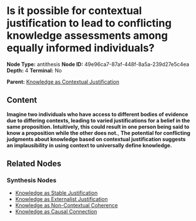 # Is it possible for contextual justification to lead to conflicting knowledge assessments among equally informed individuals?

**Node Type:** antithesis
**Node ID:** 49e96ca7-87af-448f-8a5a-239d27e5c4ea
**Depth:** 4
**Terminal:** No

**Parent:** [Knowledge as Contextual Justification](knowledge-as-contextual-justification-synthesis-ecf9bb57-9827-4354-91ad-38547694bed7.md)

## Content

**Imagine two individuals who have access to different bodies of evidence due to differing contexts, leading to varied justifications for a belief in the same proposition. Intuitively, this could result in one person being said to know a proposition while the other does not.**, **The potential for conflicting judgments about knowledge based on contextual justification suggests an implausibility in using context to universally define knowledge.**

## Related Nodes

### Synthesis Nodes

- [Knowledge as Stable Justification](knowledge-as-stable-justification-synthesis-451be300-c1d4-48fb-86d2-e8b93e7d1b0d.md)
- [Knowledge as Externalist Justification](knowledge-as-externalist-justification-synthesis-3bfa51ff-fbec-489a-82d1-87eb186f7097.md)
- [Knowledge as Non-Contextual Coherence](knowledge-as-non-contextual-coherence-synthesis-eb6e65df-b941-498f-b2d6-508f8ab16743.md)
- [Knowledge as Causal Connection](knowledge-as-causal-connection-synthesis-6d44c5bb-7b09-4fbd-9143-fe991e08e0bc.md)

